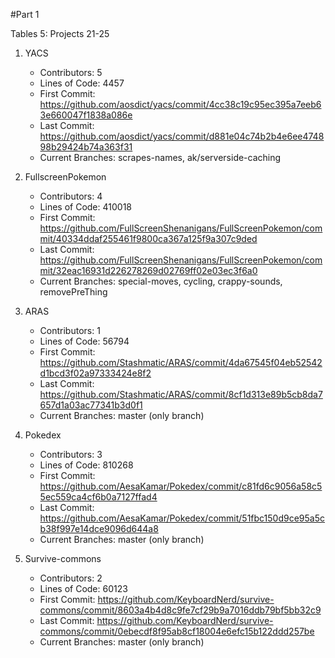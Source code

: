 #Part 1

Tables 5: Projects 21-25

1. YACS

	* Contributors: 5
	* Lines of Code: 4457
	* First Commit: https://github.com/aosdict/yacs/commit/4cc38c19c95ec395a7eeb63e660047f1838a086e
	* Last Commit: https://github.com/aosdict/yacs/commit/d881e04c74b2b4e6ee474898b29424b74a363f31
	* Current Branches: scrapes-names, ak/serverside-caching

2. FullscreenPokemon

	* Contributors: 4
	* Lines of Code: 410018
	* First Commit: https://github.com/FullScreenShenanigans/FullScreenPokemon/commit/40334ddaf255461f9800ca367a125f9a307c9ded
	* Last Commit: https://github.com/FullScreenShenanigans/FullScreenPokemon/commit/32eac16931d226278269d02769ff02e03ec3f6a0
	* Current Branches: special-moves, cycling, crappy-sounds, removePreThing

3. ARAS

	* Contributors: 1
	* Lines of Code: 56794
	* First Commit: https://github.com/Stashmatic/ARAS/commit/4da67545f04eb52542d1bcd3f02a97333424e8f2
	* Last Commit: https://github.com/Stashmatic/ARAS/commit/8cf1d313e89b5cb8da7657d1a03ac77341b3d0f1
	* Current Branches: master (only branch)

4. Pokedex

	* Contributors: 3
	* Lines of Code: 810268
	* First Commit: https://github.com/AesaKamar/Pokedex/commit/c81fd6c9056a58c55ec559ca4cf6b0a7127ffad4
	* Last Commit: https://github.com/AesaKamar/Pokedex/commit/51fbc150d9ce95a5cb38f997e14dce9096d644a8
	* Current Branches: master (only branch)

5. Survive-commons

	* Contributors: 2
	* Lines of Code: 60123
	* First Commit: https://github.com/KeyboardNerd/survive-commons/commit/8603a4b4d8c9fe7cf29b9a7016ddb79bf5bb32c9
	* Last Commit: https://github.com/KeyboardNerd/survive-commons/commit/0ebecdf8f95ab8cf18004e6efc15b122ddd257be
	* Current Branches: master (only branch)